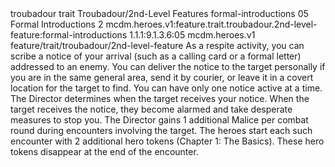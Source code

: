 <ability>
  <metadata>
    <class>troubadour</class>
    <feature_type>trait</feature_type>
    <file_dpath>Troubadour/2nd-Level Features</file_dpath>
    <item_id>formal-introductions</item_id>
    <item_index>05</item_index>
    <item_name>Formal Introductions</item_name>
    <level>2</level>
    <scc>mcdm.heroes.v1:feature.trait.troubadour.2nd-level-feature:formal-introductions</scc>
    <scdc>1.1.1:9.1.3.6:05</scdc>
    <source>mcdm.heroes.v1</source>
    <type>feature/trait/troubadour/2nd-level-feature</type>
  </metadata>
  <effects>
    <effect type="mundane">As a respite activity, you can scribe a notice of your arrival (such as a calling card or a formal letter) addressed to an enemy. You can deliver the notice to the target personally if you are in the same general area, send it by courier, or leave it in a covert location for the target to find. You can have only one notice active at a time.
The Director determines when the target receives your notice. When the target receives the notice, they become alarmed and take desperate measures to stop you. The Director gains 1 additional Malice per combat round during encounters involving the target. The heroes start each such encounter with 2 additional hero tokens (Chapter 1: The Basics). These hero tokens disappear at the end of the encounter.</effect>
  </effects>
</ability>
